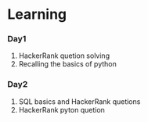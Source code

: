 # Learning

### Day1
1. HackerRank quetion solving
2. Recalling the basics of python

### Day2
1. SQL basics and HackerRank quetions
2. HackerRank pyton quetion
